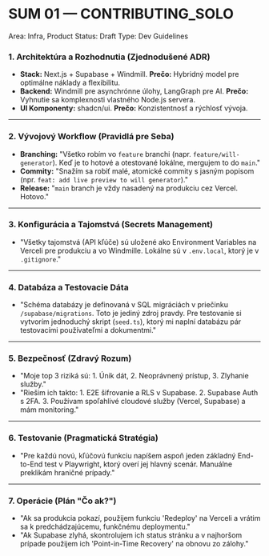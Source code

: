 # SUM 01 — CONTRIBUTING_SOLO

Area: Infra, Product
Status: Draft
Type: Dev Guidelines

### 1. Architektúra a Rozhodnutia (Zjednodušené ADR)

- **Stack:** Next.js + Supabase + Windmill. **Prečo:** Hybridný model pre optimálne náklady a flexibilitu.
- **Backend:** Windmill pre asynchrónne úlohy, LangGraph pre AI. **Prečo:** Vyhnutie sa komplexnosti vlastného Node.js servera.
- **UI Komponenty:** shadcn/ui. **Prečo:** Konzistentnosť a rýchlosť vývoja.

---

### 2. Vývojový Workflow (Pravidlá pre Seba)

- **Branching:** "Všetko robím vo `feature` branchi (napr. `feature/will-generator`). Keď je to hotové a otestované lokálne, mergujem to do `main`."
- **Commity:** "Snažím sa robiť malé, atomické commity s jasným popisom (npr. `feat: add live preview to will generator`)."
- **Release:** "`main` branch je vždy nasadený na produkciu cez Vercel. Hotovo."

---

### 3. Konfigurácia a Tajomstvá (Secrets Management)

- "Všetky tajomstvá (API kľúče) sú uložené ako Environment Variables na Verceli pre produkciu a vo Windmille. Lokálne sú v `.env.local`, ktorý je v `.gitignore`."

---

### 4. Databáza a Testovacie Dáta

- "Schéma databázy je definovaná v SQL migráciách v priečinku `/supabase/migrations`. Toto je jediný zdroj pravdy. Pre testovanie si vytvorím jednoduchý skript (`seed.ts`), ktorý mi naplní databázu pár testovacími používateľmi a dokumentmi."

---

### 5. Bezpečnosť (Zdravý Rozum)

- "Moje top 3 riziká sú: 1. Únik dát, 2. Neoprávnený prístup, 3. Zlyhanie služby."
- "Riešim ich takto: 1. E2E šifrovanie a RLS v Supabase. 2. Supabase Auth s 2FA. 3. Používam spoľahlivé cloudové služby (Vercel, Supabase) a mám monitoring."

---

### 6. Testovanie (Pragmatická Stratégia)

- "Pre každú novú, kľúčovú funkciu napíšem aspoň jeden základný End-to-End test v Playwright, ktorý overí jej hlavný scenár. Manuálne preklikám hraničné prípady."

---

### 7. Operácie (Plán "Čo ak?")

- "Ak sa produkcia pokazí, použijem funkciu 'Redeploy' na Verceli a vrátim sa k predchádzajúcemu, funkčnému deploymentu."
- "Ak Supabase zlyhá, skontrolujem ich status stránku a v najhoršom prípade použijem ich 'Point-in-Time Recovery' na obnovu zo zálohy."